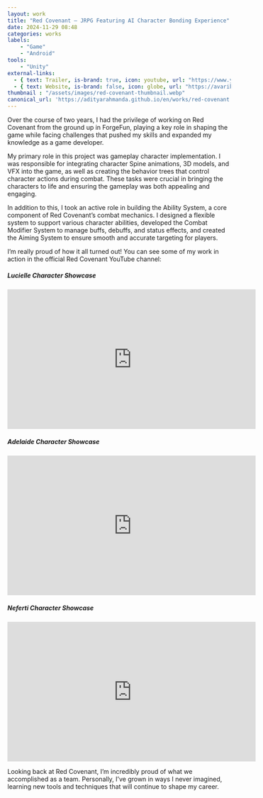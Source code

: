 ```yaml
---
layout: work
title: "Red Covenant – JRPG Featuring AI Character Bonding Experience"
date: 2024-11-29 08:48
categories: works
labels: 
    - "Game"
    - "Android" 
tools: 
    - "Unity"
external-links:
  - { text: Trailer, is-brand: true, icon: youtube, url: "https://www.youtube.com/watch?v=3nJtcN2Bl7Q" }
  - { text: Website, is-brand: false, icon: globe, url: "https://avariksaga.com/redcovenant/" }
thumbnail : "/assets/images/red-covenant-thumbnail.webp"
canonical_url: 'https://adityarahmanda.github.io/en/works/red-covenant'
---
```

Over the course of two years, I had the privilege of working on Red Covenant from the ground up in ForgeFun, playing a key role in shaping the game while facing challenges that pushed my skills and expanded my knowledge as a game developer.

<!--excerpt-->

My primary role in this project was gameplay character implementation. I was responsible for integrating character Spine animations, 3D models, and VFX into the game, as well as creating the behavior trees that control character actions during combat. These tasks were crucial in bringing the characters to life and ensuring the gameplay was both appealing and engaging.

In addition to this, I took an active role in building the Ability System, a core component of Red Covenant’s combat mechanics. I designed a flexible system to support various character abilities, developed the Combat Modifier System to manage buffs, debuffs, and status effects, and created the Aiming System to ensure smooth and accurate targeting for players.

I’m really proud of how it all turned out! You can see some of my work in action in the official Red Covenant YouTube channel:

##### Lucielle Character Showcase
<div class="video-wrapper"><iframe width="560" height="315" src="https://www.youtube.com/embed/lbFJ2lpI5A0?si=WXCjYCUyiccEL7Mk" title="YouTube video player" frameborder="0" allow="accelerometer; autoplay; clipboard-write; encrypted-media; gyroscope; picture-in-picture; web-share" referrerpolicy="strict-origin-when-cross-origin" allowfullscreen></iframe></div>

##### Adelaide Character Showcase
<div class="video-wrapper"><iframe width="560" height="315" src="https://www.youtube.com/embed/JehPwO4z0rM?si=HNYTSEJYmakUMwpQ" title="YouTube video player" frameborder="0" allow="accelerometer; autoplay; clipboard-write; encrypted-media; gyroscope; picture-in-picture; web-share" referrerpolicy="strict-origin-when-cross-origin" allowfullscreen></iframe></div>

##### Neferti Character Showcase
<div class="video-wrapper"><iframe width="560" height="315" src="https://www.youtube.com/embed/XMFyeugD4QQ?si=peKSQ4ItHPjKfL_G" title="YouTube video player" frameborder="0" allow="accelerometer; autoplay; clipboard-write; encrypted-media; gyroscope; picture-in-picture; web-share" referrerpolicy="strict-origin-when-cross-origin" allowfullscreen></iframe></div>

Looking back at Red Covenant, I’m incredibly proud of what we accomplished as a team. Personally, I’ve grown in ways I never imagined, learning new tools and techniques that will continue to shape my career.